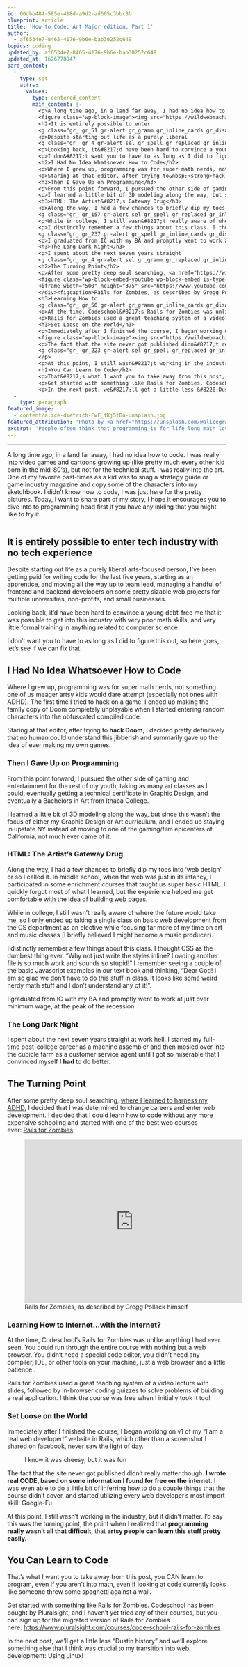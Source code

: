```yaml
---
id: 00dbb484-585e-418d-a9d2-ad605c3bbc8b
blueprint: article
title: 'How to Code: Art Major edition, Part 1'
author:
  - af6534e7-8465-4176-9b6e-bab30252c649
topics: coding
updated_by: af6534e7-8465-4176-9b6e-bab30252c649
updated_at: 1626778847
bard_content:
  -
    type: set
    attrs:
      values:
        type: centered_content
        main_content: |-
          <p>A long time ago, in a land far away, I had no idea how to code. I was really into video games and cartoons growing up (like pretty much every other kid born in the mid-80&#8217;s), but not for the technical stuff. I was really into the art. One of my favorite past-times as a kid was to snag a strategy guide or game industry magazine and copy some of the characters into my sketchbook. I didn&#8217;t know how to code, I was just here for the pretty pictures. Today, I want to share part of my story, I hope it encourages you to dive into to programming head first if you have any inkling that you might like to try it.</p>
          <figure class="wp-block-image"><img src="https://wildwebmachine.com/app/uploads/2018/07/IMG_20111115_194341-1024x768.jpg" alt="" class="wp-image-136" srcset="https://wildwebmachine.com/app/uploads/2018/07/IMG_20111115_194341-1024x768.jpg 1024w, https://wildwebmachine.com/app/uploads/2018/07/IMG_20111115_194341-300x225.jpg 300w, https://wildwebmachine.com/app/uploads/2018/07/IMG_20111115_194341-768x576.jpg 768w, https://wildwebmachine.com/app/uploads/2018/07/IMG_20111115_194341.jpg 1200w" sizes="(max-width: 1024px) 100vw, 1024px" /></figure>
          <h2>It is entirely possible to enter
          <g class="gr_ gr_51 gr-alert gr_gramm gr_inline_cards gr_disable_anim_appear Grammar only-ins replaceWithoutSep" id="51" data-gr-id="51">tech</g> industry with no tech experience</h2>
          <p>Despite starting out life as a purely liberal
          <g class="gr_ gr_4 gr-alert sel gr_spell gr_replaced gr_inline_cards gr_disable_anim_appear ContextualSpelling ins-del multiReplace" id="4" data-gr-id="4">arts-focused</g> person, I&#8217;ve been getting paid for writing code for the last five years, starting as an apprentice, and moving all the way up to team lead, managing a handful of frontend and backend developers on some pretty sizable web projects for multiple universities, non-profits, and small businesses.</p>
          <p>Looking back, it&#8217;d have been hard to convince a young debt-free me that it was possible to get into this industry with very poor math skills, and very little formal training in anything related to computer science.</p>
          <p>I don&#8217;t want you to have to as long as I did to figure this out, so here goes, let&#8217;s see if we can fix that.</p>
          <h2>I Had No Idea Whatsoever How to Code</h2>
          <p>Where I grew up, programming was for super math nerds, not something one of us meager artsy kids would dare attempt (especially not ones with ADHD). The first time I tried to hack on a game, I ended up making the family copy of Doom completely unplayable when I started entering random characters into the obfuscated compiled code. </p>
          <p>Staring at that editor, after trying to&nbsp;<strong>hack Doom</strong>﻿, I decided pretty definitively that no human could understand this jibberish and summarily gave up the idea of ever making my own games.</p>
          <h3>Then I Gave Up on Programming</h3>
          <p>From this point forward, I pursued the other side of gaming and entertainment for the rest of my youth, taking as many art classes as I could, eventually getting a technical certificate in Graphic Design, and eventually a Bachelors in Art from Ithaca College. </p>
          <p>I learned a little bit of 3D modeling along the way, but since this wasn&#8217;t the focus of either my Graphic Design or Art curriculum, and I ended up staying in upstate NY instead of moving to one of the gaming/film epicenters of California, not much ever came of it.</p>
          <h3>HTML: The Artist&#8217;s Gateway Drug</h3>
          <p>Along the way, I had a few chances to briefly dip my toes into &#8216;web design&#8217; or so I called it. In middle school, when the web was just in its infancy, I participated in some enrichment courses that taught us super basic
          <g class="gr_ gr_157 gr-alert sel gr_spell gr_replaced gr_inline_cards gr_disable_anim_appear ContextualSpelling ins-del multiReplace" id="157" data-gr-id="157">HTML</g>. I quickly forgot most of what I learned, but the experience helped me get comfortable with the idea of building web pages.</p>
          <p>While in college, I still wasn&#8217;t really aware of where the future would take me, so I only ended up taking a single class on basic web development from the CS department as an elective while focusing far more of my time on art and music classes (I briefly believed I might become a music producer).</p>
          <p>I distinctly remember a few things about this class. I thought CSS as the dumbest thing ever. &#8220;Why not just write the styles inline? Loading another file is so much work and sounds so stupid!&#8221; I remember seeing a couple of the basic Javascript examples in our
          <g class="gr_ gr_237 gr-alert gr_spell gr_inline_cards gr_disable_anim_appear ContextualSpelling ins-del" id="237" data-gr-id="237">text book</g> and thinking, &#8220;Dear God! I am so glad we don&#8217;t have to do this stuff in class. It looks like some weird nerdy math stuff and I don&#8217;t understand any of it!&#8221;.</p>
          <p>I graduated from IC with my BA and promptly went to work at just over minimum wage, at the peak of the recession.</p>
          <h3>The Long Dark Night</h3>
          <p>I spent about the next seven years straight
          <g class="gr_ gr_4 gr-alert sel gr_gramm gr_replaced gr_inline_cards gr_disable_anim_appear Grammar multiReplace" id="4" data-gr-id="4">at</g> work hell. I started my full-time post-college career as a machine assembler and then mosied over into the cubicle farm as a customer service agent until I got so miserable that I convinced myself I&nbsp;<strong>had</strong>﻿ to do better.</p>
          <h2>The Turning Point</h2>
          <p>After some pretty deep soul searching, <a href="https://wildwebmachine.com/2018/07/15/is-my-adhd-an-illness/">where I learned to harness my ADHD</a>, I decided that I was determined to change careers and enter web development. I decided that I could learn how to code without any more expensive schooling and started with one of the best web courses ever:&nbsp;<a href="https://www.pluralsight.com/courses/code-school-rails-for-zombies">Rails for Zombies</a>.</p>
          <figure class="wp-block-embed-youtube wp-block-embed is-type-video is-provider-youtube wp-has-aspect-ratio wp-embed-aspect-4-3"><div class="wp-block-embed__wrapper">
          <iframe width="500" height="375" src="https://www.youtube.com/embed/k4Zg6cLPO4Q?feature=oembed" frameborder="0" allow="autoplay; encrypted-media" allowfullscreen></iframe>
          </div><figcaption>Rails for Zombies, as described by Gregg Pollack himself</figcaption></figure>
          <h3>Learning How to
          <g class="gr_ gr_50 gr-alert gr_gramm gr_inline_cards gr_disable_anim_appear Grammar only-ins replaceWithoutSep" id="50" data-gr-id="50">Internet</g>&#8230;with the Internet?</h3>
          <p>At the time, Codeschool&#8217;s Rails for Zombies was unlike anything I had ever seen. You could run through the entire course with nothing but a web browser. You didn&#8217;t need a special code editor, you didn&#8217;t need any compiler, IDE, or other tools on your machine, just a web browser and a little patience..</p>
          <p>Rails for Zombies used a great teaching system of a video lecture with slides, followed by in-browser coding quizzes&nbsp;to solve problems of building a real application. I think the course was free when I initially took it too!</p>
          <h3>Set Loose on the World</h3>
          <p>Immediately after I finished the course, I began working on v1 of my &#8220;I am a real web developer!&#8221; website in Rails, which other than a screenshot I shared on facebook, never saw the light of day.</p>
          <figure class="wp-block-image"><img src="https://wildwebmachine.com/app/uploads/2018/07/330585736955428.jpg" alt="" class="wp-image-138" srcset="https://wildwebmachine.com/app/uploads/2018/07/330585736955428.jpg 843w, https://wildwebmachine.com/app/uploads/2018/07/330585736955428-300x169.jpg 300w, https://wildwebmachine.com/app/uploads/2018/07/330585736955428-768x432.jpg 768w" sizes="(max-width: 843px) 100vw, 843px" /><figcaption>I know it was cheesy, but it was fun</figcaption></figure>
          <p>The fact that the site never got published didn&#8217;t really matter though. <strong>I wrote real CODE, based on some information I found for free on the</strong> internet. I was even able to do a little bit of inferring how to do a couple things that the course didn&#8217;t cover, and started utilizing every web developer&#8217;s most import skill:
          <g class="gr_ gr_223 gr-alert sel gr_spell gr_replaced gr_inline_cards gr_disable_anim_appear ContextualSpelling ins-del multiReplace" id="223" data-gr-id="223">Google-Fu</g>
          </p>
          <p>At this point, I still wasn&#8217;t working in the industry, but it didn&#8217;t matter. I&#8217;d say this was the turning point, the point when I realized that&nbsp;<strong>programming really wasn&#8217;t all that difficult</strong>﻿, that&nbsp;<strong>artsy people can learn this stuff pretty easily.</strong>﻿</p>
          <h2>You Can Learn to Code</h2>
          <p>That&#8217;s what I want you to take away from this post, you CAN learn to program, even if you aren&#8217;t into math, even if looking at code currently looks like someone threw some spaghetti against a wall.</p>
          <p>Get started with something like Rails for Zombies. Codeschool has been bought by Pluralsight, and I haven&#8217;t yet tried any of their courses, but you can sign up for the migrated version of Rails for Zombies here:&nbsp;<a href="https://www.pluralsight.com/courses/code-school-rails-for-zombies">https://www.pluralsight.com/courses/code-school-rails-for-zombies</a></p>
          <p>In the next post, we&#8217;ll get a little less &#8220;Dustin history&#8221; and we&#8217;ll explore something else that I think was crucial to my transition into web development: Using Linux!</p>
  -
    type: paragraph
featured_image:
  - content/alice-dietrich-FwF_fKj5tBo-unsplash.jpg
featured_attribution: 'Photo by <a href="https://unsplash.com/@alicegrace?utm_source=unsplash&utm_medium=referral&utm_content=creditCopyText">Alice Dietrich</a> on <a href="https://unsplash.com/s/photos/painting?utm_source=unsplash&utm_medium=referral&utm_content=creditCopyText">Unsplash</a>'
excerpt: 'People often think that programming is for life long math lovers and that creative folks have no place slinging code. Nothing could be further from the truth.'
---
```

---
<p>A long time ago, in a land far away, I had no idea how to code. I was really into video games and cartoons growing up (like pretty much every other kid born in the mid-80&#8217;s), but not for the technical stuff. I was really into the art. One of my favorite past-times as a kid was to snag a strategy guide or game industry magazine and copy some of the characters into my sketchbook. I didn&#8217;t know how to code, I was just here for the pretty pictures. Today, I want to share part of my story, I hope it encourages you to dive into to programming head first if you have any inkling that you might like to try it.</p>
<figure class="wp-block-image"><img src="https://wildwebmachine.com/app/uploads/2018/07/IMG_20111115_194341-1024x768.jpg" alt="" class="wp-image-136" srcset="https://wildwebmachine.com/app/uploads/2018/07/IMG_20111115_194341-1024x768.jpg 1024w, https://wildwebmachine.com/app/uploads/2018/07/IMG_20111115_194341-300x225.jpg 300w, https://wildwebmachine.com/app/uploads/2018/07/IMG_20111115_194341-768x576.jpg 768w, https://wildwebmachine.com/app/uploads/2018/07/IMG_20111115_194341.jpg 1200w" sizes="(max-width: 1024px) 100vw, 1024px" /></figure>
<h2>It is entirely possible to enter
<g class="gr_ gr_51 gr-alert gr_gramm gr_inline_cards gr_disable_anim_appear Grammar only-ins replaceWithoutSep" id="51" data-gr-id="51">tech</g> industry with no tech experience</h2>
<p>Despite starting out life as a purely liberal
<g class="gr_ gr_4 gr-alert sel gr_spell gr_replaced gr_inline_cards gr_disable_anim_appear ContextualSpelling ins-del multiReplace" id="4" data-gr-id="4">arts-focused</g> person, I&#8217;ve been getting paid for writing code for the last five years, starting as an apprentice, and moving all the way up to team lead, managing a handful of frontend and backend developers on some pretty sizable web projects for multiple universities, non-profits, and small businesses.</p>
<p>Looking back, it&#8217;d have been hard to convince a young debt-free me that it was possible to get into this industry with very poor math skills, and very little formal training in anything related to computer science.</p>
<p>I don&#8217;t want you to have to as long as I did to figure this out, so here goes, let&#8217;s see if we can fix that.</p>
<h2>I Had No Idea Whatsoever How to Code</h2>
<p>Where I grew up, programming was for super math nerds, not something one of us meager artsy kids would dare attempt (especially not ones with ADHD). The first time I tried to hack on a game, I ended up making the family copy of Doom completely unplayable when I started entering random characters into the obfuscated compiled code. </p>
<p>Staring at that editor, after trying to&nbsp;<strong>hack Doom</strong>﻿, I decided pretty definitively that no human could understand this jibberish and summarily gave up the idea of ever making my own games.</p>
<h3>Then I Gave Up on Programming</h3>
<p>From this point forward, I pursued the other side of gaming and entertainment for the rest of my youth, taking as many art classes as I could, eventually getting a technical certificate in Graphic Design, and eventually a Bachelors in Art from Ithaca College. </p>
<p>I learned a little bit of 3D modeling along the way, but since this wasn&#8217;t the focus of either my Graphic Design or Art curriculum, and I ended up staying in upstate NY instead of moving to one of the gaming/film epicenters of California, not much ever came of it.</p>
<h3>HTML: The Artist&#8217;s Gateway Drug</h3>
<p>Along the way, I had a few chances to briefly dip my toes into &#8216;web design&#8217; or so I called it. In middle school, when the web was just in its infancy, I participated in some enrichment courses that taught us super basic
<g class="gr_ gr_157 gr-alert sel gr_spell gr_replaced gr_inline_cards gr_disable_anim_appear ContextualSpelling ins-del multiReplace" id="157" data-gr-id="157">HTML</g>. I quickly forgot most of what I learned, but the experience helped me get comfortable with the idea of building web pages.</p>
<p>While in college, I still wasn&#8217;t really aware of where the future would take me, so I only ended up taking a single class on basic web development from the CS department as an elective while focusing far more of my time on art and music classes (I briefly believed I might become a music producer).</p>
<p>I distinctly remember a few things about this class. I thought CSS as the dumbest thing ever. &#8220;Why not just write the styles inline? Loading another file is so much work and sounds so stupid!&#8221; I remember seeing a couple of the basic Javascript examples in our
<g class="gr_ gr_237 gr-alert gr_spell gr_inline_cards gr_disable_anim_appear ContextualSpelling ins-del" id="237" data-gr-id="237">text book</g> and thinking, &#8220;Dear God! I am so glad we don&#8217;t have to do this stuff in class. It looks like some weird nerdy math stuff and I don&#8217;t understand any of it!&#8221;.</p>
<p>I graduated from IC with my BA and promptly went to work at just over minimum wage, at the peak of the recession.</p>
<h3>The Long Dark Night</h3>
<p>I spent about the next seven years straight
<g class="gr_ gr_4 gr-alert sel gr_gramm gr_replaced gr_inline_cards gr_disable_anim_appear Grammar multiReplace" id="4" data-gr-id="4">at</g> work hell. I started my full-time post-college career as a machine assembler and then mosied over into the cubicle farm as a customer service agent until I got so miserable that I convinced myself I&nbsp;<strong>had</strong>﻿ to do better.</p>
<h2>The Turning Point</h2>
<p>After some pretty deep soul searching, <a href="https://wildwebmachine.com/2018/07/15/is-my-adhd-an-illness/">where I learned to harness my ADHD</a>, I decided that I was determined to change careers and enter web development. I decided that I could learn how to code without any more expensive schooling and started with one of the best web courses ever:&nbsp;<a href="https://www.pluralsight.com/courses/code-school-rails-for-zombies">Rails for Zombies</a>.</p>
<figure class="wp-block-embed-youtube wp-block-embed is-type-video is-provider-youtube wp-has-aspect-ratio wp-embed-aspect-4-3"><div class="wp-block-embed__wrapper">
<iframe width="500" height="375" src="https://www.youtube.com/embed/k4Zg6cLPO4Q?feature=oembed" frameborder="0" allow="autoplay; encrypted-media" allowfullscreen></iframe>
</div><figcaption>Rails for Zombies, as described by Gregg Pollack himself</figcaption></figure>
<h3>Learning How to
<g class="gr_ gr_50 gr-alert gr_gramm gr_inline_cards gr_disable_anim_appear Grammar only-ins replaceWithoutSep" id="50" data-gr-id="50">Internet</g>&#8230;with the Internet?</h3>
<p>At the time, Codeschool&#8217;s Rails for Zombies was unlike anything I had ever seen. You could run through the entire course with nothing but a web browser. You didn&#8217;t need a special code editor, you didn&#8217;t need any compiler, IDE, or other tools on your machine, just a web browser and a little patience..</p>
<p>Rails for Zombies used a great teaching system of a video lecture with slides, followed by in-browser coding quizzes&nbsp;to solve problems of building a real application. I think the course was free when I initially took it too!</p>
<h3>Set Loose on the World</h3>
<p>Immediately after I finished the course, I began working on v1 of my &#8220;I am a real web developer!&#8221; website in Rails, which other than a screenshot I shared on facebook, never saw the light of day.</p>
<figure class="wp-block-image"><img src="https://wildwebmachine.com/app/uploads/2018/07/330585736955428.jpg" alt="" class="wp-image-138" srcset="https://wildwebmachine.com/app/uploads/2018/07/330585736955428.jpg 843w, https://wildwebmachine.com/app/uploads/2018/07/330585736955428-300x169.jpg 300w, https://wildwebmachine.com/app/uploads/2018/07/330585736955428-768x432.jpg 768w" sizes="(max-width: 843px) 100vw, 843px" /><figcaption>I know it was cheesy, but it was fun</figcaption></figure>
<p>The fact that the site never got published didn&#8217;t really matter though. <strong>I wrote real CODE, based on some information I found for free on the</strong> internet. I was even able to do a little bit of inferring how to do a couple things that the course didn&#8217;t cover, and started utilizing every web developer&#8217;s most import skill:
<g class="gr_ gr_223 gr-alert sel gr_spell gr_replaced gr_inline_cards gr_disable_anim_appear ContextualSpelling ins-del multiReplace" id="223" data-gr-id="223">Google-Fu</g>
</p>
<p>At this point, I still wasn&#8217;t working in the industry, but it didn&#8217;t matter. I&#8217;d say this was the turning point, the point when I realized that&nbsp;<strong>programming really wasn&#8217;t all that difficult</strong>﻿, that&nbsp;<strong>artsy people can learn this stuff pretty easily.</strong>﻿</p>
<h2>You Can Learn to Code</h2>
<p>That&#8217;s what I want you to take away from this post, you CAN learn to program, even if you aren&#8217;t into math, even if looking at code currently looks like someone threw some spaghetti against a wall.</p>
<p>Get started with something like Rails for Zombies. Codeschool has been bought by Pluralsight, and I haven&#8217;t yet tried any of their courses, but you can sign up for the migrated version of Rails for Zombies here:&nbsp;<a href="https://www.pluralsight.com/courses/code-school-rails-for-zombies">https://www.pluralsight.com/courses/code-school-rails-for-zombies</a></p>
<p>In the next post, we&#8217;ll get a little less &#8220;Dustin history&#8221; and we&#8217;ll explore something else that I think was crucial to my transition into web development: Using Linux!</p>
